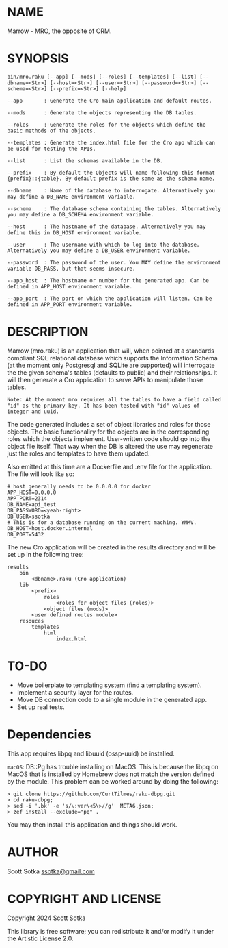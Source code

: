 NAME
====

Marrow - MRO, the opposite of ORM.

SYNOPSIS
========

```
bin/mro.raku [--app] [--mods] [--roles] [--templates] [--list] [--dbname=<Str>] [--host=<Str>] [--user=<Str>] [--password=<Str>] [--schema=<Str>] [--prefix=<Str>] [--help]

--app       : Generate the Cro main application and default routes.

--mods      : Generate the objects representing the DB tables.

--roles     : Generate the roles for the objects which define the basic methods of the objects.

--templates : Generate the index.html file for the Cro app which can be used for testing the APIs.

--list      : List the schemas available in the DB.

--prefix    : By default the Objects will name following this format {prefix}::{table}. By default prefix is the same as the schema name. 

--dbname    : Name of the database to interrogate. Alternatively you may define a DB_NAME environment variable.

--schema    : The database schema containing the tables. Alternatively you may define a DB_SCHEMA environment variable.

--host      : The hostname of the database. Alternatively you may define this in DB_HOST environment variable.

--user      : The username with which to log into the database. Alternatively you may define a DB_USER environment variable.

--password  : The password of the user. You MAY define the environment variable DB_PASS, but that seems insecure.

--app_host  : The hostname or number for the generated app. Can be defined in APP_HOST environment variable.

--app_port  : The port on which the application will listen. Can be defined in APP_PORT environment variable.

```

DESCRIPTION
===========

Marrow (mro.raku) is an application that will, when pointed at a standards compliant SQL relational database which supports the Information Schema (at the moment only Postgresql and SQLite are supported) will interrogate the the given schema's tables (defaults to public) and their relationships. It will then generate a Cro application to serve APIs to manipulate those tables. 

```Note: At the moment mro requires all the tables to have a field called "id" as the primary key. It has been tested with "id" values of integer and uuid.```

The code generated includes a set of object libraries and roles for those objects. The basic functionaliry for the objects are in the corresponding roles which the objects implement. User-written code should go into the object file itself. That way when the DB is altered the use may regenerate just the roles and templates to have them updated.

Also emitted at this time are a Dockerfile and .env file for the application. The file will look like so:
```
# host generally needs to be 0.0.0.0 for docker
APP_HOST=0.0.0.0  
APP_PORT=2314
DB_NAME=api_test
DB_PASSWORD=<yeah-right>
DB_USER=ssotka
# This is for a database running on the current maching. YMMV.
DB_HOST=host.docker.internal
DB_PORT=5432
```
The new Cro application will be created in the results directory and will be set up in the following tree:

```
results
    bin
        <dbname>.raku (Cro application)
    lib
        <prefix>
            roles
                <roles for object files (roles)>
            <object files (mods)>
        <user defined routes module>
    resouces
        templates
            html
                index.html
```

TO-DO
=====
* Move boilerplate to templating system (find a templating system).
* Implement a security layer for the routes.
* Move DB connection code to a single module in the generated app.
* Set up real tests.
   
Dependencies
============
This app requires libpq and libuuid (ossp-uuid) be installed.

`macOS`: DB::Pg has trouble installing on MacOS. This is because the libpq on MacOS that is installed by Homebrew does not match the version defined by the module. This problem can be worked around by doing the following:

```
> git clone https://github.com/CurtTilmes/raku-dbpg.git
> cd raku-dbpg;
> sed -i '.bk' -e 's/\:ver\<5\>//g'  META6.json;
> zef install --exclude="pq" .
```

You may then install this application and things should work.

AUTHOR
======

Scott Sotka <ssotka@gmail.com>

COPYRIGHT AND LICENSE
=====================

Copyright 2024 Scott Sotka

This library is free software; you can redistribute it and/or modify it under the Artistic License 2.0.

